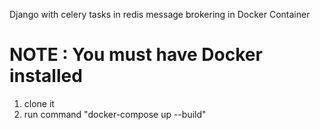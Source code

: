 Django with celery tasks in redis message brokering in Docker Container

# NOTE : You must have Docker installed
1. clone it
2. run command "docker-compose up --build"
